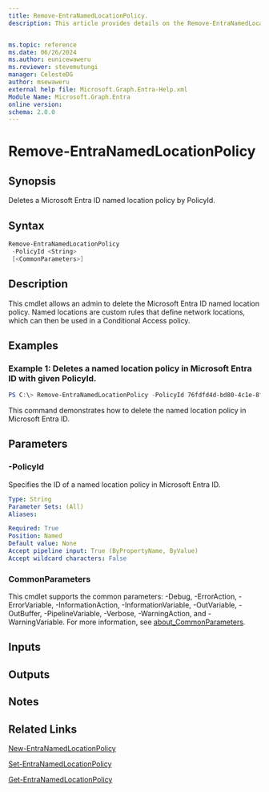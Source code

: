```yaml
---
title: Remove-EntraNamedLocationPolicy.
description: This article provides details on the Remove-EntraNamedLocationPolicy command.


ms.topic: reference
ms.date: 06/26/2024
ms.author: eunicewaweru
ms.reviewer: stevemutungi
manager: CelesteDG
author: msewaweru
external help file: Microsoft.Graph.Entra-Help.xml
Module Name: Microsoft.Graph.Entra
online version:
schema: 2.0.0
---
```


# Remove-EntraNamedLocationPolicy

## Synopsis
Deletes a Microsoft Entra ID named location policy by PolicyId.

## Syntax

```powershell
Remove-EntraNamedLocationPolicy 
 -PolicyId <String> 
 [<CommonParameters>]
```

## Description
This cmdlet allows an admin to delete the Microsoft Entra ID named location policy.
Named locations are custom rules that define network locations, which can then be used in a Conditional Access policy.

## Examples

### Example 1: Deletes a named location policy in  Microsoft Entra ID with given PolicyId.
```Powershell
PS C:\> Remove-EntraNamedLocationPolicy -PolicyId 76fdfd4d-bd80-4c1e-8fd4-6abf49d121fe
```

This command demonstrates how to delete the named location policy in  Microsoft Entra ID.

## Parameters

### -PolicyId
Specifies the ID of a named location policy in Microsoft Entra ID.

```yaml
Type: String
Parameter Sets: (All)
Aliases:

Required: True
Position: Named
Default value: None
Accept pipeline input: True (ByPropertyName, ByValue)
Accept wildcard characters: False
```

### CommonParameters
This cmdlet supports the common parameters: -Debug, -ErrorAction, -ErrorVariable, -InformationAction, -InformationVariable, -OutVariable, -OutBuffer, -PipelineVariable, -Verbose, -WarningAction, and -WarningVariable. For more information, see [about_CommonParameters](https://go.microsoft.com/fwlink/?LinkID=113216).

## Inputs

## Outputs

## Notes
## Related Links

[New-EntraNamedLocationPolicy](New-EntraNamedLocationPolicy.md)

[Set-EntraNamedLocationPolicy](Set-EntraNamedLocationPolicy.md)

[Get-EntraNamedLocationPolicy](Get-EntraNamedLocationPolicy.md)

